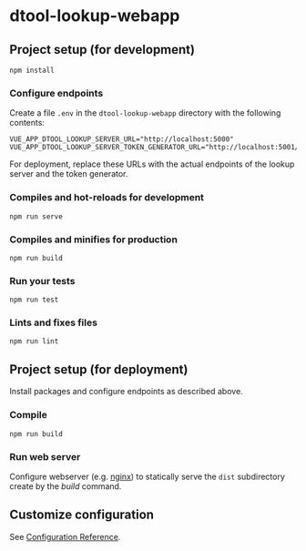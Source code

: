 # dtool-lookup-webapp

## Project setup (for development)
```
npm install
```

### Configure endpoints

Create a file `.env` in the `dtool-lookup-webapp` directory with the following contents:
```
VUE_APP_DTOOL_LOOKUP_SERVER_URL="http://localhost:5000"
VUE_APP_DTOOL_LOOKUP_SERVER_TOKEN_GENERATOR_URL="http://localhost:5001/token"
```
For deployment, replace these URLs with the actual endpoints of the lookup server and the token generator.

### Compiles and hot-reloads for development
```
npm run serve
```

### Compiles and minifies for production
```
npm run build
```

### Run your tests
```
npm run test
```

### Lints and fixes files
```
npm run lint
```

## Project setup (for deployment)

Install packages and configure endpoints as described above.

### Compile
```
npm run build
```

### Run web server

Configure webserver (e.g. [nginx](https://nginx.org/)) to statically serve the `dist` subdirectory create by the _build_ command.

## Customize configuration
See [Configuration Reference](https://cli.vuejs.org/config/).
